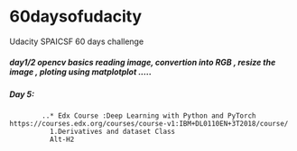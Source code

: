 # 60daysofudacity
Udacity SPAICSF  60 days challenge 


##### day1/2 opencv basics reading image, convertion into RGB , resize the image , ploting using matplotplot .....

##### Day 5: 
            ..* Edx Course :Deep Learning with Python and PyTorch https://courses.edx.org/courses/course-v1:IBM+DL0110EN+3T2018/course/
              1.Derivatives and dataset Class 
              Alt-H2

